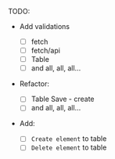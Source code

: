 TODO:
- Add validations

    - [ ] fetch
    - [ ] fetch/api
    - [ ] Table 
    - [ ] and all, all, all...

- Refactor:
    - [ ] Table Save - create
    - [ ] and all, all, all...

- Add: 
   - [ ] ```Create element```  to table
   - [ ] ```Delete element```  to table
